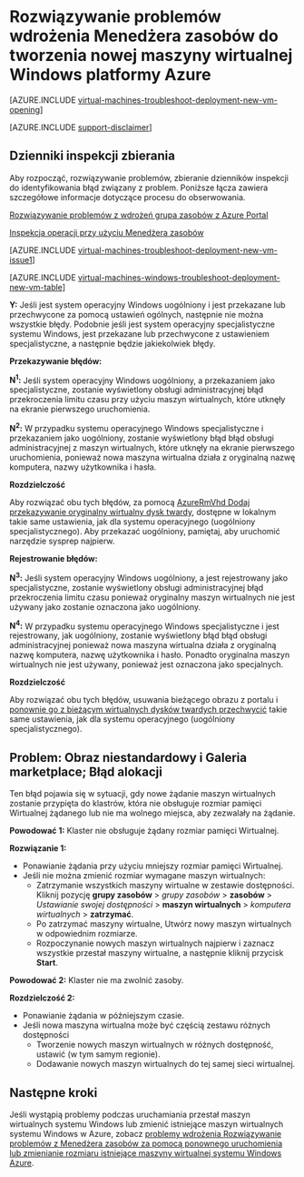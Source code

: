 <properties
   pageTitle="Rozwiązywanie problemów z wdrażania maszyn wirtualnych systemu Windows — Menedżera zasobów | Microsoft Azure"
   description="Rozwiązywanie problemów wdrożenia Menedżera zasobów, podczas tworzenia nowego komputera wirtualnych systemu Windows w Azure"
   services="virtual-machines-windows, azure-resource-manager"
   documentationCenter=""
   authors="JiangChen79"
   manager="felixwu"
   editor=""
   tags="top-support-issue, azure-resource-manager"/>

<tags
  ms.service="virtual-machines-windows"
  ms.workload="na"
  ms.tgt_pltfrm="vm-windows"
  ms.devlang="na"
  ms.topic="article"
  ms.date="09/09/2016"
  ms.author="cjiang"/>

# <a name="troubleshoot-resource-manager-deployment-issues-with-creating-a-new-windows-virtual-machine-in-azure"></a>Rozwiązywanie problemów wdrożenia Menedżera zasobów do tworzenia nowej maszyny wirtualnej Windows platformy Azure

[AZURE.INCLUDE [virtual-machines-troubleshoot-deployment-new-vm-opening](../../includes/virtual-machines-troubleshoot-deployment-new-vm-opening-include.md)]

[AZURE.INCLUDE [support-disclaimer](../../includes/support-disclaimer.md)]

## <a name="collect-audit-logs"></a>Dzienniki inspekcji zbierania

Aby rozpocząć, rozwiązywanie problemów, zbieranie dzienników inspekcji do identyfikowania błąd związany z problem. Poniższe łącza zawiera szczegółowe informacje dotyczące procesu do obserwowania.

[Rozwiązywanie problemów z wdrożeń grupa zasobów z Azure Portal](../resource-manager-troubleshoot-deployments-portal.md)

[Inspekcja operacji przy użyciu Menedżera zasobów](../resource-group-audit.md)

[AZURE.INCLUDE [virtual-machines-troubleshoot-deployment-new-vm-issue1](../../includes/virtual-machines-troubleshoot-deployment-new-vm-issue1-include.md)]

[AZURE.INCLUDE [virtual-machines-windows-troubleshoot-deployment-new-vm-table](../../includes/virtual-machines-windows-troubleshoot-deployment-new-vm-table.md)]

**Y:** Jeśli jest system operacyjny Windows uogólniony i jest przekazane lub przechwycone za pomocą ustawień ogólnych, następnie nie można wszystkie błędy. Podobnie jeśli jest system operacyjny specjalistyczne systemu Windows, jest przekazane lub przechwycone z ustawieniem specjalistyczne, a następnie będzie jakiekolwiek błędy.

**Przekazywanie błędów:**

**N<sup>1</sup>:** Jeśli system operacyjny Windows uogólniony, a przekazaniem jako specjalistyczne, zostanie wyświetlony obsługi administracyjnej błąd przekroczenia limitu czasu przy użyciu maszyn wirtualnych, które utknęły na ekranie pierwszego uruchomienia.

**N<sup>2</sup>:** W przypadku systemu operacyjnego Windows specjalistyczne i przekazaniem jako uogólniony, zostanie wyświetlony błąd błąd obsługi administracyjnej z maszyn wirtualnych, które utknęły na ekranie pierwszego uruchomienia, ponieważ nowa maszyna wirtualna działa z oryginalną nazwę komputera, nazwy użytkownika i hasła.

**Rozdzielczość**

Aby rozwiązać obu tych błędów, za pomocą [AzureRmVhd Dodaj przekazywanie oryginalny wirtualny dysk twardy](https://msdn.microsoft.com/library/mt603554.aspx), dostępne w lokalnym takie same ustawienia, jak dla systemu operacyjnego (uogólniony specjalistycznego). Aby przekazać uogólniony, pamiętaj, aby uruchomić narzędzie sysprep najpierw.

**Rejestrowanie błędów:**

**N<sup>3</sup>:** Jeśli system operacyjny Windows uogólniony, a jest rejestrowany jako specjalistyczne, zostanie wyświetlony obsługi administracyjnej błąd przekroczenia limitu czasu ponieważ oryginalny maszyn wirtualnych nie jest używany jako zostanie oznaczona jako uogólniony.

**N<sup>4</sup>:** W przypadku systemu operacyjnego Windows specjalistyczne i jest rejestrowany, jak uogólniony, zostanie wyświetlony błąd błąd obsługi administracyjnej ponieważ nowa maszyna wirtualna działa z oryginalną nazwę komputera, nazwę użytkownika i hasło. Ponadto oryginalna maszyn wirtualnych nie jest używany, ponieważ jest oznaczona jako specjalnych.

**Rozdzielczość**

Aby rozwiązać obu tych błędów, usuwania bieżącego obrazu z portalu i [ponownie go z bieżącym wirtualnych dysków twardych przechwycić](virtual-machines-windows-vhd-copy.md) takie same ustawienia, jak dla systemu operacyjnego (uogólniony specjalistycznego).

## <a name="issue-customgallerymarketplace-image-allocation-failure"></a>Problem: Obraz niestandardowy i Galeria marketplace; Błąd alokacji
Ten błąd pojawia się w sytuacji, gdy nowe żądanie maszyn wirtualnych zostanie przypięta do klastrów, która nie obsługuje rozmiar pamięci Wirtualnej żądanego lub nie ma wolnego miejsca, aby zezwalały na żądanie.

**Powodować 1:** Klaster nie obsługuje żądany rozmiar pamięci Wirtualnej.

**Rozwiązanie 1:**

- Ponawianie żądania przy użyciu mniejszy rozmiar pamięci Wirtualnej.
- Jeśli nie można zmienić rozmiar wymagane maszyn wirtualnych:
  - Zatrzymanie wszystkich maszyny wirtualne w zestawie dostępności.
  Kliknij pozycję **grupy zasobów** > *grupy zasobów* > **zasobów** > *Ustawianie swojej dostępności* > **maszyn wirtualnych** > *komputera wirtualnych* > **zatrzymać**.
  - Po zatrzymać maszyny wirtualne, Utwórz nowy maszyn wirtualnych w odpowiednim rozmiarze.
  - Rozpoczynanie nowych maszyn wirtualnych najpierw i zaznacz wszystkie przestał maszyny wirtualne, a następnie kliknij przycisk **Start**.

**Powodować 2:** Klaster nie ma zwolnić zasoby.

**Rozdzielczość 2:**

- Ponawianie żądania w późniejszym czasie.
- Jeśli nowa maszyna wirtualna może być częścią zestawu różnych dostępności
  - Tworzenie nowych maszyn wirtualnych w różnych dostępność, ustawić (w tym samym regionie).
  - Dodawanie nowych maszyn wirtualnych do tej samej sieci wirtualnej.

## <a name="next-steps"></a>Następne kroki
Jeśli wystąpią problemy podczas uruchamiania przestał maszyn wirtualnych systemu Windows lub zmienić istniejące maszyn wirtualnych systemu Windows w Azure, zobacz [problemy wdrożenia Rozwiązywanie problemów z Menedżera zasobów za pomocą ponownego uruchomienia lub zmienianie rozmiaru istniejące maszyny wirtualnej systemu Windows Azure](virtual-machines-windows-restart-resize-error-troubleshooting.md).
